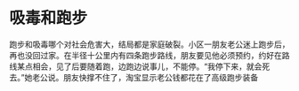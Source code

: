# 吸毒和跑步

跑步和吸毒哪个对社会危害大，结局都是家庭破裂。小区一朋友老公迷上跑步后，再也没回过家。在半径十公里内有四条跑步路线，朋友要见他必须预约，约好在路线某点相会，见了后要随着跑，边跑边说事儿，不能停。“我停下来，就会死去。”她老公说。朋友快撑不住了，淘宝显示老公钱都花在了高级跑步装备